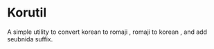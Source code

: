 # Korutil
A simple utility to convert korean to romaji , romaji to korean , and add seubnida suffix.
